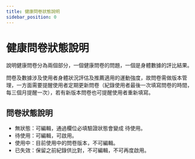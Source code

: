 ```yaml
---
title: 健康問卷狀態說明
sidebar_position: 0
---
```


# 健康問卷狀態說明

說明健康問卷分為兩個部分，一個健康問卷的問題，一個是身體數據的評比結果。

問卷及數據涉及使用者身體狀況評估及推薦適用的運動強度，故問卷需做版本管理，一方面需要提醒使用者定期更新問卷（紀錄使用者最後一次填寫問卷的時間，每三個月提醒一次），若有新版本問卷也可提醒使用者重新填寫。

## 問卷狀態說明

-   無狀態：可編輯，通過欄位必填驗證狀態會變成 待使用。
-   待使用：可編輯，可啟用。
-   使用中：目前使用中的問卷版本，不可編輯。
-   已失效：保留之前紀錄供比對，不可編輯，不可再度啟用。
